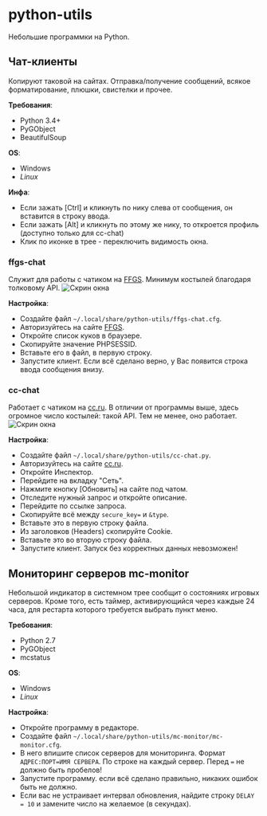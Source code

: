 # python-utils
Небольшие программки на Python.

## Чат-клиенты
Копируют таковой на сайтах. Отправка/получение сообщений, всякое форматирование, плюшки, свистелки и прочее.

**Требования**:
* Python 3.4+
* PyGObject
* BeautifulSoup

**OS**:
* Windows
* *Linux*

**Инфа**:
* Если зажать [Ctrl] и кликнуть по нику слева от сообщения, он вставится в строку ввода.
* Если зажать [Alt] и кликнуть по этому же нику, то откроется профиль (доступно только для cc-chat)
* Клик по иконке в трее - переключить видимость окна.

### ffgs-chat
Служит для работы с чатиком на [FFGS](http://ffgs.ru/). Минимум костылей благодаря толковому API.
![Скрин окна](http://i.imgur.com/yLe0wr0l.jpg)

**Настройка**:
* Создайте файл `~/.local/share/python-utils/ffgs-chat.cfg`.
* Авторизуйтесь на сайте [FFGS](http://ffgs.ru/).
* Откройте список куков в браузере.
* Скопируйте значение PHPSESSID.
* Вставьте его в файл, в первую строку.
* Запустите клиент. Если всё сделано верно, у Вас появится строка ввода сообщения внизу.

### cc-chat
Работает с чатиком на [cc.ru](http://computercraft.ru/). В отличии от программы выше, здесь огромное число костылей: такой API.
Тем не менее, оно работает.
![Скрин окна](http://i.imgur.com/bEuXvpq.png)

**Настройка**:
* Создайте файл `~/.local/share/python-utils/cc-chat.py`.
* Авторизуйтесь на сайте [cc.ru](http://computercraft.ru/).
* Откройте Инспектор.
* Перейдите на вкладку "Сеть".
* Нажмите кнопку [Обновить] на сайте под чатом.
* Отследите нужный запрос и откройте описание.
* Перейдите по ссылке запроса.
* Скопируйте всё между `secure_key=` и `&type`.
* Вставьте это в первую строку файла.
* Из заголовков (Headers) скопируйте Cookie.
* Вставьте это во вторую строку файла.
* Запустите клиент. Запуск без корректных данных невозможен!

## Мониторинг серверов mc-monitor
Небольшой индикатор в системном трее сообщит о состояниях игровых серверов. Кроме того, есть таймер, активирующийся через каждые 24 часа, для рестарта которого требуется выбрать пункт меню.

**Требования**:
* Python 2.7
* PyGObject
* mcstatus

**OS**:
* Windows
* *Linux*

**Настройка**:
* Откройте программу в редакторе.
* Создайте файл `~/.local/share/python-utils/mc-monitor/mc-monitor.cfg`.
* В него впишите список серверов для мониторинга. Формат `АДРЕС:ПОРТ=ИМЯ СЕРВЕРА`. По строке на каждый сервер. Перед `=` не должно быть пробелов!
* Запустите программу. если всё сделано правильно, никаких ошибок быть не должно.
* Если вас не устраивает интервал обновления, найдите строку `DELAY = 10` и замените число на желаемое (в секундах).
